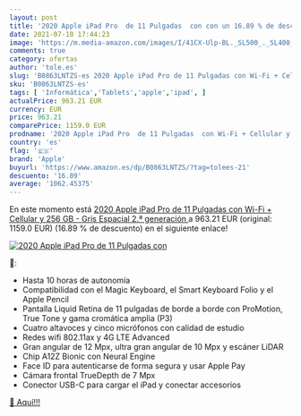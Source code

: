 ```yaml
---
layout: post
title: '2020 Apple iPad Pro  de 11 Pulgadas  con con un 16.89 % de descuento'
date: 2021-07-10 17:44:23
image: 'https://m.media-amazon.com/images/I/41CX-Ulp-BL._SL500_._SL400_.jpg'
comments: true
category: ofertas
author: 'tole.es'
slug: 'B0863LNTZS-es 2020 Apple iPad Pro de 11 Pulgadas con Wi-Fi + Cellular y...'
sku: 'B0863LNTZS-es'
tags: [ 'Informática','Tablets','apple','ipad', ]
actualPrice: 963.21 EUR
currency: EUR
price: 963.21
comparePrice: 1159.0 EUR
prodname: '2020 Apple iPad Pro  de 11 Pulgadas  con Wi-Fi + Cellular y 256 GB  - Gris Espacial  2.ª generación '
country: 'es'
flag: '🇪🇸'
brand: 'Apple'
buyurl: 'https://www.amazon.es/dp/B0863LNTZS/?tag=tolees-21'
descuento: '16.89'
average: '1062.45375'
---
```


En este momento está [2020 Apple iPad Pro  de 11 Pulgadas  con Wi-Fi + Cellular y 256 GB  - Gris Espacial  2.ª generación ](https://www.amazon.es/dp/B0863LNTZS/?tag=tolees-21) a 963.21 EUR (original: 1159.0 EUR) (16.89 %  de descuento) en el siguiente enlace!

[![2020 Apple iPad Pro  de 11 Pulgadas  con](https://m.media-amazon.com/images/I/41CX-Ulp-BL._SL500_._SL400_.jpg)](https://www.amazon.es/dp/B0863LNTZS/?tag=tolees-21)

🔎:

- Hasta 10 horas de autonomía
- Compatibilidad con el Magic Keyboard, el Smart Keyboard Folio y el Apple Pencil
- Pantalla Liquid Retina de 11 pulgadas de borde a borde con ProMotion, True Tone y gama cromática amplia (P3)
- Cuatro altavoces y cinco micrófonos con calidad de estudio
- Redes wifi 802.11ax y 4G LTE Advanced
- Gran angular de 12 Mpx, ultra gran angular de 10 Mpx y escáner LiDAR
- Chip A12Z Bionic con Neural Engine
- Face ID para autenticarse de forma segura y usar Apple Pay
- Cámara frontal TrueDepth de 7 Mpx
- Conector USB-C para cargar el iPad y conectar accesorios

[🛒 Aquí!!!](https://www.amazon.es/dp/B0863LNTZS/?tag=tolees-21)
